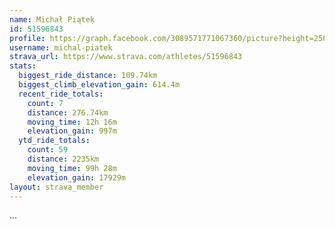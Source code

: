 ```yaml
---
name: Michał Piątek
id: 51596843
profile: https://graph.facebook.com/3089571771067360/picture?height=256&width=256
username: michal-piatek
strava_url: https://www.strava.com/athletes/51596843
stats:
  biggest_ride_distance: 109.74km
  biggest_climb_elevation_gain: 614.4m
  recent_ride_totals:
    count: 7
    distance: 276.74km
    moving_time: 12h 16m
    elevation_gain: 997m
  ytd_ride_totals:
    count: 59
    distance: 2235km
    moving_time: 99h 28m
    elevation_gain: 17929m
layout: strava_member
--- 
```

...
